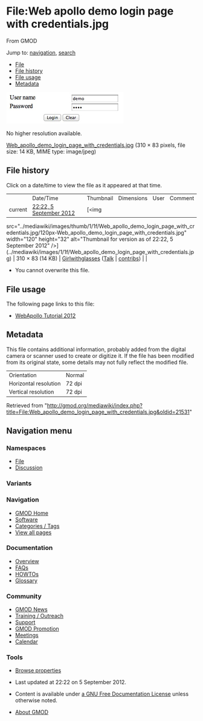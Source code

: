 <div id="mw-page-base" class="noprint">

</div>

<div id="mw-head-base" class="noprint">

</div>

<div id="content" class="mw-body" role="main">

<span id="top"></span>

<div id="mw-js-message" style="display:none;">

</div>



# <span dir="auto">File:Web apollo demo login page with credentials.jpg</span>

<div id="bodyContent">

<div id="siteSub">

From GMOD

</div>

<div id="contentSub">

</div>

<div id="jump-to-nav" class="mw-jump">

Jump to: [navigation](#mw-navigation), [search](#p-search)

</div>

<div id="mw-content-text">

- [File](#file)
- [File history](#filehistory)
- [File usage](#filelinks)
- [Metadata](#metadata)

<div id="file" class="fullImageLink">

[<img
src="../mediawiki/images/1/1f/Web_apollo_demo_login_page_with_credentials.jpg"
width="310" height="83"
alt="File:Web apollo demo login page with credentials.jpg" />](../mediawiki/images/1/1f/Web_apollo_demo_login_page_with_credentials.jpg)

<div class="mw-filepage-resolutioninfo">

No higher resolution available.

</div>

</div>

<div class="fullMedia">

<a
href="../mediawiki/images/1/1f/Web_apollo_demo_login_page_with_credentials.jpg"
class="internal"
title="Web apollo demo login page with credentials.jpg">Web_apollo_demo_login_page_with_credentials.jpg</a>
‎<span class="fileInfo">(310 × 83 pixels, file size: 14 KB, MIME type:
image/jpeg)</span>

</div>

<div id="mw-imagepage-content" class="mw-content-ltr" lang="en"
dir="ltr">

</div>

## File history

<div id="mw-imagepage-section-filehistory">

Click on a date/time to view the file as it appeared at that time.

|  |  |  |  |  |  |
|----|----|----|----|----|----|
|  | Date/Time | Thumbnail | Dimensions | User | Comment |
| current | [22:22, 5 September 2012](../mediawiki/images/1/1f/Web_apollo_demo_login_page_with_credentials.jpg) | [<img
src="../mediawiki/images/thumb/1/1f/Web_apollo_demo_login_page_with_credentials.jpg/120px-Web_apollo_demo_login_page_with_credentials.jpg"
width="120" height="32"
alt="Thumbnail for version as of 22:22, 5 September 2012" />](../mediawiki/images/1/1f/Web_apollo_demo_login_page_with_credentials.jpg) | 310 × 83 <span style="white-space: nowrap;">(14 KB)</span> | <a href="User:Girlwithglasses" class="mw-userlink"
title="User:Girlwithglasses">Girlwithglasses</a> <span style="white-space: nowrap;"> <span class="mw-usertoollinks">([Talk](User_talk:Girlwithglasses "User talk:Girlwithglasses") \| [contribs](Special:Contributions/Girlwithglasses "Special:Contributions/Girlwithglasses"))</span></span> |  |

</div>

- <span id="mw-imagepage-upload-disallowed">You cannot overwrite this
  file.</span>

## File usage

<div id="mw-imagepage-section-linkstoimage">

The following page links to this file:

- [WebApollo Tutorial
  2012](WebApollo_Tutorial_2012 "WebApollo Tutorial 2012")

</div>

## Metadata

<div class="mw-imagepage-section-metadata">

This file contains additional information, probably added from the
digital camera or scanner used to create or digitize it. If the file has
been modified from its original state, some details may not fully
reflect the modified file.

|                       |        |
|-----------------------|--------|
| Orientation           | Normal |
| Horizontal resolution | 72 dpi |
| Vertical resolution   | 72 dpi |

</div>

</div>

<div class="printfooter">

Retrieved from
"<http://gmod.org/mediawiki/index.php?title=File:Web_apollo_demo_login_page_with_credentials.jpg&oldid=21531>"

</div>

<div id="catlinks" class="catlinks catlinks-allhidden">

</div>

<div class="visualClear">

</div>

</div>

</div>

<div id="mw-navigation">

## Navigation menu

<div id="mw-head">



<div id="left-navigation">

<div id="p-namespaces" class="vectorTabs" role="navigation"
aria-labelledby="p-namespaces-label">

### Namespaces

- <span id="ca-nstab-image"><a href="File:Web_apollo_demo_login_page_with_credentials.jpg"
  accesskey="c" title="View the file page [c]">File</a></span>
- <span id="ca-talk"><a
  href="http://gmod.org/mediawiki/index.php?title=File_talk:Web_apollo_demo_login_page_with_credentials.jpg&amp;action=edit&amp;redlink=1"
  accesskey="t"
  title="Discussion about the content page [t]">Discussion</a></span>

</div>

<div id="p-variants" class="vectorMenu emptyPortlet" role="navigation"
aria-labelledby="p-variants-label">

### 

### Variants[](#)

<div class="menu">

</div>

</div>

</div>





</div>

</div>

</div>

<div id="mw-panel">

<div id="p-logo" role="banner">

<a href="Main_Page"
style="background-image: url(../images/GMOD-cogs.png);"
title="Visit the main page"></a>

</div>

<div id="p-Navigation" class="portal" role="navigation"
aria-labelledby="p-Navigation-label">

### Navigation

<div class="body">

- <span id="n-GMOD-Home">[GMOD Home](Main_Page)</span>
- <span id="n-Software">[Software](GMOD_Components)</span>
- <span id="n-Categories-.2F-Tags">[Categories /
  Tags](Categories)</span>
- <span id="n-View-all-pages">[View all pages](Special:AllPages)</span>

</div>

</div>

<div id="p-Documentation" class="portal" role="navigation"
aria-labelledby="p-Documentation-label">

### Documentation

<div class="body">

- <span id="n-Overview">[Overview](Overview)</span>
- <span id="n-FAQs">[FAQs](Category:FAQ)</span>
- <span id="n-HOWTOs">[HOWTOs](Category:HOWTO)</span>
- <span id="n-Glossary">[Glossary](Glossary)</span>

</div>

</div>

<div id="p-Community" class="portal" role="navigation"
aria-labelledby="p-Community-label">

### Community

<div class="body">

- <span id="n-GMOD-News">[GMOD News](GMOD_News)</span>
- <span id="n-Training-.2F-Outreach">[Training /
  Outreach](Training_and_Outreach)</span>
- <span id="n-Support">[Support](Support)</span>
- <span id="n-GMOD-Promotion">[GMOD Promotion](GMOD_Promotion)</span>
- <span id="n-Meetings">[Meetings](Meetings)</span>
- <span id="n-Calendar">[Calendar](Calendar)</span>

</div>

</div>

<div id="p-tb" class="portal" role="navigation"
aria-labelledby="p-tb-label">

### Tools

<div class="body">


- <span id="t-smwbrowselink"><a
  href="Special:Browse/File:Web_apollo_demo_login_page_with_credentials.jpg"
  rel="smw-browse">Browse properties</a></span>

</div>

</div>

</div>

</div>

<div id="footer" role="contentinfo">

- <span id="footer-info-lastmod">Last updated at 22:22 on 5 September
  2012.</span>
<!-- - <span id="footer-info-viewcount">1,246 page views.</span> -->
- <span id="footer-info-copyright">Content is available under
  <a href="http://www.gnu.org/licenses/fdl-1.3.html" class="external"
  rel="nofollow">a GNU Free Documentation License</a> unless otherwise
  noted.</span>

<!-- -->

- <span id="footer-places-about">[About
  GMOD](GMOD:About "GMOD:About")</span>

<!-- -->






</div>
